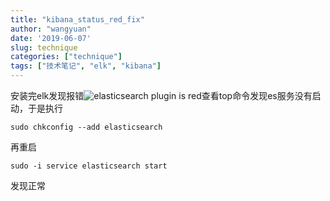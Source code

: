 ```yaml
---
title: "kibana_status_red_fix"
author: "wangyuan"
date: '2019-06-07'
slug: technique
categories: ["technique"]
tags: ["技术笔记", "elk", "kibana"]
---
```


安装完elk发现报错![elasticsearch plugin is red](https://elasticsearch.cn/uploads/questions/20190402/fac402aa92982082e157d8850724ffbe.png)查看top命令发现es服务没有启动，于是执行

```
sudo chkconfig --add elasticsearch
```

再重启

```
sudo -i service elasticsearch start
```

发现正常